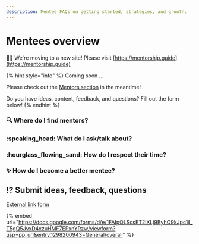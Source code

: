 ```yaml
---
description: Mentee FAQs on getting started, strategies, and growth.
---
```


# Mentees overview

👋🏽 We're moving to a new site! Please visit [https://mentorship.guide](https://mentorship.guide)

{% hint style="info" %}
Coming soon ...

Please check out the [Mentors section](mentors-overview.md) in the meantime!

Do you have ideas, content, feedback, and questions? Fill out the form below!
{% endhint %}

### :mag: Where do I find mentors?

### :speaking\_head: What do I ask/talk about?

### :hourglass\_flowing\_sand: How do I respect their time?

### :sparkles: How do I become a better mentee?

## :interrobang: Submit ideas, feedback, questions&#x20;

[External link form](https://docs.google.com/forms/d/e/1FAIpQLScsET2lXLj9ByhO9kJpc1il\_T5gQ5JvxD4xzuHMF7EPxnYRzw/viewform?usp=pp\_url\&entry.1298200943=General/overall)

{% embed url="https://docs.google.com/forms/d/e/1FAIpQLScsET2lXLj9ByhO9kJpc1il_T5gQ5JvxD4xzuHMF7EPxnYRzw/viewform?usp=pp_url&entry.1298200943=General/overall" %}



